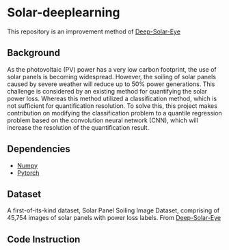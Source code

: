 # Solar-deeplearning
This repository is an improvement method of [Deep-Solar-Eye](https://deep-solar-eye.github.io/)
## Background
  As the photovoltaic (PV) power has a very low carbon footprint, the use of solar panels is becoming widespread. However, the soiling of solar panels caused by severe weather will reduce up to 50% power generations. This challenge is considered by an existing method for quantifying the solar power loss. Whereas this method utilized a classification method, which is not sufficient for quantification resolution. To solve this, this project makes contribution on modifying the classification problem to a quantile regression problem based on the convolution neural network (CNN), which will increase the resolution of the quantification result.
## Dependencies
* [Numpy](https://numpy.org/)
* [Pytorch](https://pytorch.org/)
## Dataset
A first-of-its-kind dataset, Solar Panel Soiling Image Dataset, comprising of 45,754 images of solar panels with power loss labels. From [Deep-Solar-Eye](https://deep-solar-eye.github.io/)
## Code Instruction
